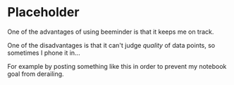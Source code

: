 # Placeholder

One of the advantages of using beeminder is that it keeps me on track.

One of the disadvantages is that it can't judge *quality* of data points, so sometimes I phone it in...

For example by posting something like this in order to prevent my notebook goal from derailing.
